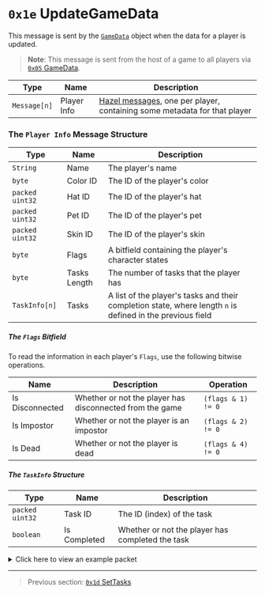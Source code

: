 # `0x1e` UpdateGameData

This message is sent by the [`GameData`](../05_innernetobject_types/03_gamedata.md) object when the data for a player is updated.

> **Note**: This message is sent from the host of a game to all players via [`0x05` GameData](../02_root_message_types/05_gamedata.md).

| Type | Name | Description |
| --- | --- | --- |
| `Message[n]` | Player Info | [Hazel messages](../01_packet_structure/03_the_structure_of_a_hazel_message.md), one per player, containing some metadata for that player |

### The `Player Info` Message Structure

| Type | Name | Description |
| --- | --- | --- |
| `String` | Name | The player's name |
| `byte` | Color ID | The ID of the player's color |
| `packed uint32` | Hat ID | The ID of the player's hat |
| `packed uint32` | Pet ID | The ID of the player's pet |
| `packed uint32` | Skin ID | The ID of the player's skin |
| `byte` | Flags | A bitfield containing the player's character states |
| `byte` | Tasks Length | The number of tasks that the player has |
| `TaskInfo[n]` | Tasks | A list of the player's tasks and their completion state, where length `n` is defined in the previous field |

##### The `Flags` Bitfield

To read the information in each player's `Flags`, use the following bitwise operations.

| Name | Description | Operation |
| --- | --- | --- |
| Is Disconnected | Whether or not the player has disconnected from the game | `(flags & 1) != 0` |
| Is Impostor | Whether or not the player is an impostor | `(flags & 2) != 0` |
| Is Dead | Whether or not the player is dead | `(flags & 4) != 0` |

##### The `TaskInfo` Structure

| Type | Name | Description |
| --- | --- | --- |
| `packed uint32` | Task ID | The ID (index) of the task |
| `boolean` | Is Completed | Whether or not the player has completed the task |

<details>
    <summary>Click here to view an example packet</summary>

```
01                          # Reliable packet
0079                        # Nonce
9f0105                      # Hazel message (tag of 0x05 = GameData)
    d3503f8a                # Game ID: -1975562029 (REDSUS)
    e50002                  # Hazel message (tag of 0x02 = RPC)
        58                  # Sender (GameData) Net ID: 88
        1e                  # RPC Call ID: 30 (UpdateGameData)
        160000              # Hazel message (tag of 0x00 = player 0)
            05416c696365    # Name: Alice
            08              # Color ID: 8 (Purple)
            51              # Hat ID: 81 (Chef's Hat)
            00              # Pet ID: 0 (None)
            00              # Skin ID: 0 (None)
            00              # Flags: None
            05              # Tasks Length: 5
                00  00      # Tasks[0], not completed
                01  00      # Tasks[1], not completed
                02  00      # Tasks[2], not completed
                03  00      # Tasks[3], not completed
                04  00      # Tasks[4], not completed
        160001              # Hazel message (tag of 0x01 = player 1)
            054a616d6573    # Name: James
            04              # Color ID: 4 (Orange)
            31              # Hat ID: 49 (Safari Hat)
            00              # Pet ID: 0 (None)
            00              # Skin ID: 0 (None)
            02              # Flags: Is Impostor
            05              # Tasks Length: 5
                00  00      # Tasks[0], not completed
                01  00      # Tasks[1], not completed
                02  00      # Tasks[2], not completed
                03  00      # Tasks[3], not completed
                04  00      # Tasks[4], not completed
        160003              # Hazel message (tag of 0x03 = player 3)
            054461766964    # Name: David
            00              # Color ID: 0 (Red)
            33              # Hat ID: 51 (Beanie)
            00              # Pet ID: 0 (None)
            00              # Skin ID: 0 (None)
            00              # Flags: None
            05              # Tasks Length: 5
                00  00      # Tasks[0], not completed
                01  00      # Tasks[1], not completed
                02  00      # Tasks[2], not completed
                03  00      # Tasks[3], not completed
                04  00      # Tasks[4], not completed
        160002              # Hazel message (tag of 0x02 = player 2)
            055361726168    # Name: Sarah
            05              # Color ID: 5 (Yellow)
            51              # Hat ID: 81 (Chef's Hat)
            00              # Pet ID: 0 (None)
            00              # Skin ID: 0 (None)
            00              # Flags: None
            05              # Tasks Length: 5
                00  00      # Tasks[0], not completed
                01  00      # Tasks[1], not completed
                02  00      # Tasks[2], not completed
                03  00      # Tasks[3], not completed
                04  00      # Tasks[4], not completed
        160004              # Hazel message (tag of 0x04 = player 4)
            0543696e6479    # Name: Cindy
            03              # Color ID: 3 (Pink)
            1c              # Hat ID: 28 (New Year's Party Hat)
            00              # Pet ID: 0 (None)
            00              # Skin ID: 0 (None)
            02              # Flags: Is Impostor
            05              # Tasks Length: 5
                00  00      # Tasks[0], not completed
                01  00      # Tasks[1], not completed
                02  00      # Tasks[2], not completed
                03  00      # Tasks[3], not completed
                04  00      # Tasks[4], not completed
        160005              # Hazel message (tag of 0x05 = player 5)
            054c61757261    # Name: Laura
            09              # Color ID: 9 (Brown)
            40              # Hat ID: 64 (Mohawk)
            02              # Pet ID: 2 (Mini Crewmate)
            0e              # Skin ID: 14 (Polus Winter Jacket)
            00              # Flags: None
            05              # Tasks Length: 5
                00  00      # Tasks[0], not completed
                01  00      # Tasks[1], not completed
                02  00      # Tasks[2], not completed
                03  00      # Tasks[3], not completed
                04  00      # Tasks[4], not completed
        160008              # Hazel message (tag of 0x08 = player 8)
            05536861756e    # Name: Shaun
            07              # Color ID: 7 (White)
            5a              # Hat ID: 90 (Mini Crewmate)
            00              # Pet ID: 0 (None)
            00              # Skin ID: 0 (None)
            00              # Flags: None
            05              # Tasks Length: 5
                00  00      # Tasks[0], not completed
                01  00      # Tasks[1], not completed
                02  00      # Tasks[2], not completed
                03  00      # Tasks[3], not completed
                04  00      # Tasks[4], not completed
        160009              # Hazel message (tag of 0x09 = player 9)
            0548656e7279    # Name: Logan
            0b              # Color ID: 11 (Light Green)
            27              # Hat ID: 39 (Ten Gallon Hat)
            00              # Pet ID: 0 (None)
            00              # Skin ID: 0 (None)
            00              # Flags: None
            05              # Tasks Length: 5
                00  00      # Tasks[0], not completed
                01  00      # Tasks[1], not completed
                02  00      # Tasks[2], not completed
                03  00      # Tasks[3], not completed
                04  00      # Tasks[4], not completed
        160007              # Hazel message (tag of 0x07 = player 7)
            054d6567616e    # Name: Henry
            0a              # Color ID: 10 (Cyan)
            5d              # Hat ID: 93 (Mini Crewmate Snowman)
            00              # Pet ID: 0 (None)
            00              # Skin ID: 0 (None)
            00              # Flags: None
            05              # Tasks Length: 5
                00  00      # Tasks[0], not completed
                01  00      # Tasks[1], not completed
                02  00      # Tasks[2], not completed
                03  00      # Tasks[3], not completed
                04  00      # Tasks[4], not completed
```
</details>

---

> Previous section: [`0x1d` SetTasks](29_settasks.md)
